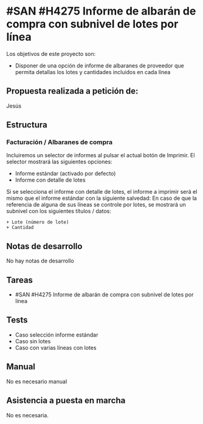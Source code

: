 # #SAN #H4275 Informe de albarán de compra con subnivel de lotes por línea

Los objetivos de este proyecto son:
+ Disponer de una opción de informe de albaranes de proveedor que permita detallas los lotes y cantidades incluidos en cada línea

## Propuesta realizada a petición de:
Jesús

## Estructura

### Facturación / Albaranes de compra
Incluiremos un selector de informes al pulsar el actual botón de Imprimir. El selector mostrará las siguientes opciones:
+ Informe estándar (activado por defecto)
+ Informe con detalle de lotes

Si se selecciona el informe con detalle de lotes, el informe a imprimir será el mismo que el informe estándar con la siguiente salvedad: En caso de que la referencia de alguna de sus líneas se controle por lotes, se mostrará un subnivel con los siguientes títulos / datos:

    + Lote (número de lote)
    + Cantidad


## Notas de desarrollo
No hay notas de desarrollo

## Tareas
* #SAN #H4275 Informe de albarán de compra con subnivel de lotes por línea


## Tests
+ Caso selección informe estándar
+ Caso sin lotes
+ Caso con varias líneas con lotes

## Manual
No es necesario manual

## Asistencia a puesta en marcha
No es necesaria.
